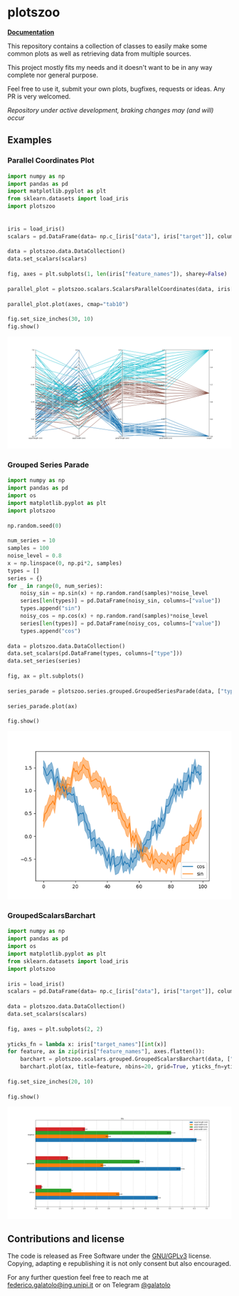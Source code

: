# plotszoo


**[Documentation](https://galatolofederico.github.io/plotszoo/)**


This repository contains a collection of classes to easily make some common plots as well as retrieving data from multiple sources.

This project mostly fits my needs and it doesn't want to be in any way complete nor general purpose.

Feel free to use it, submit your own plots, bugfixes, requests or ideas. Any PR is very welcomed.

*Repository under active development, braking changes may (and will) occur*

## Examples

### Parallel Coordinates Plot

```python
import numpy as np
import pandas as pd
import matplotlib.pyplot as plt
from sklearn.datasets import load_iris
import plotszoo


iris = load_iris()
scalars = pd.DataFrame(data= np.c_[iris["data"], iris["target"]], columns=iris["feature_names"] + ["target"])

data = plotszoo.data.DataCollection()
data.set_scalars(scalars)

fig, axes = plt.subplots(1, len(iris["feature_names"]), sharey=False)

parallel_plot = plotszoo.scalars.ScalarsParallelCoordinates(data, iris["feature_names"], "target")

parallel_plot.plot(axes, cmap="tab10")

fig.set_size_inches(30, 10)
fig.show()
```

![ScalarsParallelCoordinates](./examples/images/ScalarsParallelCoordinates.png)

### Grouped Series Parade

```python
import numpy as np
import pandas as pd
import os
import matplotlib.pyplot as plt
import plotszoo

np.random.seed(0)

num_series = 10
samples = 100
noise_level = 0.8
x = np.linspace(0, np.pi*2, samples)
types = []
series = {}
for _ in range(0, num_series):
    noisy_sin = np.sin(x) + np.random.rand(samples)*noise_level
    series[len(types)] = pd.DataFrame(noisy_sin, columns=["value"])
    types.append("sin")
    noisy_cos = np.cos(x) + np.random.rand(samples)*noise_level
    series[len(types)] = pd.DataFrame(noisy_cos, columns=["value"])
    types.append("cos")

data = plotszoo.data.DataCollection()
data.set_scalars(pd.DataFrame(types, columns=["type"]))
data.set_series(series)

fig, ax = plt.subplots()

series_parade = plotszoo.series.grouped.GroupedSeriesParade(data, ["type"], "value")

series_parade.plot(ax)

fig.show()
```

![GroupedSeriesParade](./examples/images/GroupedSeriesParade.png)


### GroupedScalarsBarchart

```python
import numpy as np
import pandas as pd
import os
import matplotlib.pyplot as plt
from sklearn.datasets import load_iris
import plotszoo

iris = load_iris()
scalars = pd.DataFrame(data= np.c_[iris["data"], iris["target"]], columns=iris["feature_names"] + ["target"])

data = plotszoo.data.DataCollection()
data.set_scalars(scalars)

fig, axes = plt.subplots(2, 2)

yticks_fn = lambda x: iris["target_names"][int(x)]
for feature, ax in zip(iris["feature_names"], axes.flatten()):
    barchart = plotszoo.scalars.grouped.GroupedScalarsBarchart(data, ["target"], feature)
    barchart.plot(ax, title=feature, nbins=20, grid=True, yticks_fn=yticks_fn)

fig.set_size_inches(20, 10)

fig.show()
```

![GroupedScalarsBarchart](./examples/images/GroupedScalarsBarchart.png)



## Contributions and license

The code is released as Free Software under the [GNU/GPLv3](https://choosealicense.com/licenses/gpl-3.0/) license. Copying, adapting e republishing it is not only consent but also encouraged. 

For any further question feel free to reach me at  [federico.galatolo@ing.unipi.it](mailto:federico.galatolo@ing.unipi.it) or on Telegram  [@galatolo](https://t.me/galatolo)
